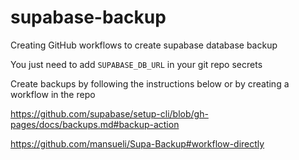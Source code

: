 # supabase-backup
Creating GitHub workflows to create supabase database backup

You just need to add `SUPABASE_DB_URL` in your git repo secrets

Create backups by following the instructions below or by creating a workflow in the repo

https://github.com/supabase/setup-cli/blob/gh-pages/docs/backups.md#backup-action

https://github.com/mansueli/Supa-Backup#workflow-directly

